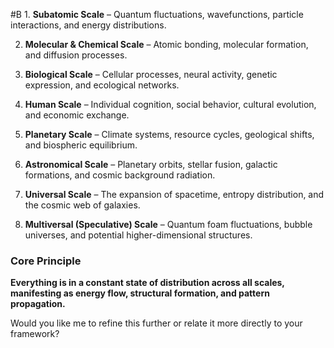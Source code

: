  #B 1. **Subatomic Scale** – Quantum fluctuations, wavefunctions, particle interactions, and energy distributions.
    
2. **Molecular & Chemical Scale** – Atomic bonding, molecular formation, and diffusion processes.
    
3. **Biological Scale** – Cellular processes, neural activity, genetic expression, and ecological networks.
    
4. **Human Scale** – Individual cognition, social behavior, cultural evolution, and economic exchange.
    
5. **Planetary Scale** – Climate systems, resource cycles, geological shifts, and biospheric equilibrium.
    
6. **Astronomical Scale** – Planetary orbits, stellar fusion, galactic formations, and cosmic background radiation.
    
7. **Universal Scale** – The expansion of spacetime, entropy distribution, and the cosmic web of galaxies.
    
8. **Multiversal (Speculative) Scale** – Quantum foam fluctuations, bubble universes, and potential higher-dimensional structures.
    

### **Core Principle**

**Everything is in a constant state of distribution across all scales, manifesting as energy flow, structural formation, and pattern propagation.**

Would you like me to refine this further or relate it more directly to your framework?